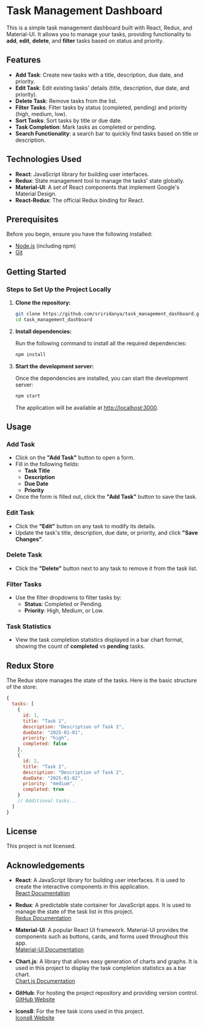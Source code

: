 # Task Management Dashboard

This is a simple task management dashboard built with React, Redux, and Material-UI. It allows you to manage your tasks, providing functionality to **add**, **edit**, **delete**, and **filter** tasks based on status and priority.

## Features

- **Add Task**: Create new tasks with a title, description, due date, and priority.
- **Edit Task**: Edit existing tasks' details (title, description, due date, and priority).
- **Delete Task**: Remove tasks from the list.
- **Filter Tasks**: Filter tasks by status (completed, pending) and priority (high, medium, low).
- **Sort Tasks**: Sort tasks by title or due date.
- **Task Completion**: Mark tasks as completed or pending.
- **Search Functionality**: a search bar to quickly find tasks based on title or description.
  
## Technologies Used

- **React**: JavaScript library for building user interfaces.
- **Redux**: State management tool to manage the tasks' state globally.
- **Material-UI**: A set of React components that implement Google's Material Design.
- **React-Redux**: The official Redux binding for React.

## Prerequisites

Before you begin, ensure you have the following installed:

- [Node.js](https://nodejs.org/) (including npm)
- [Git](https://git-scm.com/)

## Getting Started

### Steps to Set Up the Project Locally

1. **Clone the repository:**

    ```bash
    git clone https://github.com/sriridanya/task_management_dashboard.git
    cd task_management_dashboard
    ```

2. **Install dependencies:**

    Run the following command to install all the required dependencies:

    ```bash
    npm install
    ```

3. **Start the development server:**


    Once the dependencies are installed, you can start the development server:

    ```bash
    npm start
    ```

    The application will be available at [http://localhost:3000](http://localhost:3000).

## Usage

### Add Task

- Click on the **"Add Task"** button to open a form.
- Fill in the following fields:
  - **Task Title**
  - **Description**
  - **Due Date**
  - **Priority**
- Once the form is filled out, click the **"Add Task"** button to save the task.

### Edit Task

- Click the **"Edit"** button on any task to modify its details.
- Update the task's title, description, due date, or priority, and click **"Save Changes"**.

### Delete Task

- Click the **"Delete"** button next to any task to remove it from the task list.

### Filter Tasks

- Use the filter dropdowns to filter tasks by:
  - **Status**: Completed or Pending.
  - **Priority**: High, Medium, or Low.

### Task Statistics

- View the task completion statistics displayed in a bar chart format, showing the count of **completed** vs **pending** tasks.

## Redux Store

The Redux store manages the state of the tasks. Here is the basic structure of the store:

```js
{
  tasks: [
    {
      id: 1,
      title: "Task 1",
      description: "Description of Task 1",
      dueDate: "2025-01-01",
      priority: "high",
      completed: false
    },
    {
      id: 2,
      title: "Task 2",
      description: "Description of Task 2",
      dueDate: "2025-01-02",
      priority: "medium",
      completed: true
    }
    // Additional tasks...
  ]
}

```
## License

This project is not licensed.

## Acknowledgements

- **React**: A JavaScript library for building user interfaces. It is used to create the interactive components in this application.  
  [React Documentation](https://reactjs.org/)

- **Redux**: A predictable state container for JavaScript apps. It is used to manage the state of the task list in this project.  
  [Redux Documentation](https://redux.js.org/)

- **Material-UI**: A popular React UI framework. Material-UI provides the components such as buttons, cards, and forms used throughout this app.  
  [Material-UI Documentation](https://mui.com/)

- **Chart.js**: A library that allows easy generation of charts and graphs. It is used in this project to display the task completion statistics as a bar chart.  
  [Chart.js Documentation](https://www.chartjs.org/)

- **GitHub**: For hosting the project repository and providing version control.  
  [GitHub Website](https://github.com/)

- **Icons8**: For the free task icons used in this project.  
  [Icons8 Website](https://icons8.com/)


